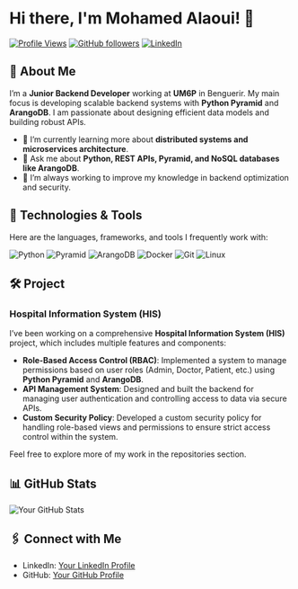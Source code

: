 # Hi there, I'm Mohamed Alaoui! 👋

[![Profile Views](https://komarev.com/ghpvc/?username=YourUsername&color=blueviolet)](https://github.com/illusionist99)
[![GitHub followers](https://img.shields.io/github/followers/YourUsername?label=Follow&style=social)](https://github.com/illusionist99)
[![LinkedIn](https://img.shields.io/badge/-LinkedIn-blue?style=flat&logo=Linkedin&logoColor=white)](https://www.linkedin.com/in/mohamed-alaoui-dev/)

## 🚀 About Me

I’m a **Junior Backend Developer** working at **UM6P** in Benguerir. My main focus is developing scalable backend systems with **Python Pyramid** and **ArangoDB**. I am passionate about designing efficient data models and building robust APIs.

- 🌱 I’m currently learning more about **distributed systems and microservices architecture**.
- 💬 Ask me about **Python, REST APIs, Pyramid, and NoSQL databases like ArangoDB**.
- 🔭 I’m always working to improve my knowledge in backend optimization and security.

## 🔧 Technologies & Tools

Here are the languages, frameworks, and tools I frequently work with:

![Python](https://img.shields.io/badge/-Python-333333?style=flat&logo=python)
![Pyramid](https://img.shields.io/badge/-Pyramid-333333?style=flat&logo=pyramid)
![ArangoDB](https://img.shields.io/badge/-ArangoDB-333333?style=flat&logo=arangodb)
![Docker](https://img.shields.io/badge/-Docker-333333?style=flat&logo=docker)
![Git](https://img.shields.io/badge/-Git-333333?style=flat&logo=git)
![Linux](https://img.shields.io/badge/-Linux-333333?style=flat&logo=linux)

## 🛠️ Project

### **Hospital Information System (HIS)**

I’ve been working on a comprehensive **Hospital Information System (HIS)** project, which includes multiple features and components:

- **Role-Based Access Control (RBAC)**: Implemented a system to manage permissions based on user roles (Admin, Doctor, Patient, etc.) using **Python Pyramid** and **ArangoDB**.
- **API Management System**: Designed and built the backend for managing user authentication and controlling access to data via secure APIs.
- **Custom Security Policy**: Developed a custom security policy for handling role-based views and permissions to ensure strict access control within the system.

Feel free to explore more of my work in the repositories section.

## 📊 GitHub Stats

![Your GitHub Stats](https://github-readme-stats.vercel.app/api?username=illusionist99&show_icons=true&hide_border=true&theme=radical&count_private=true)


## 🖇️ Connect with Me

- LinkedIn: [Your LinkedIn Profile](https://www.linkedin.com/in/mohamed-alaoui-dev/)
- GitHub: [Your GitHub Profile](https://github.com/illusionist99)
